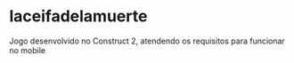 # laceifadelamuerte
Jogo desenvolvido no Construct 2, atendendo os requisitos para funcionar no mobile
